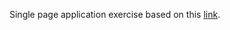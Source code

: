 Single page application exercise based on this [link]("sheshbabu.com/posts/rust-wasm-yew-single-page-application/").
